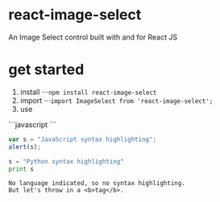 # react-image-select
An Image Select control built with and for React JS


# get started
1. install
⋅⋅⋅`npm install react-image-select`
2. import
⋅⋅⋅`import ImageSelect from 'react-image-select';`
3. use
<p>```javascript
  <ImageSelect
    images={['/images/apple.png', '/images/banana.png', '/images/pear.png']}
    width={20}
    height={20}
    defaultIndex={2} // will select pear.png
    onChange={this._handleChange}/>
```</p>


```javascript
var s = "JavaScript syntax highlighting";
alert(s);
```

```python
s = "Python syntax highlighting"
print s
```

```
No language indicated, so no syntax highlighting.
But let's throw in a <b>tag</b>.
```
